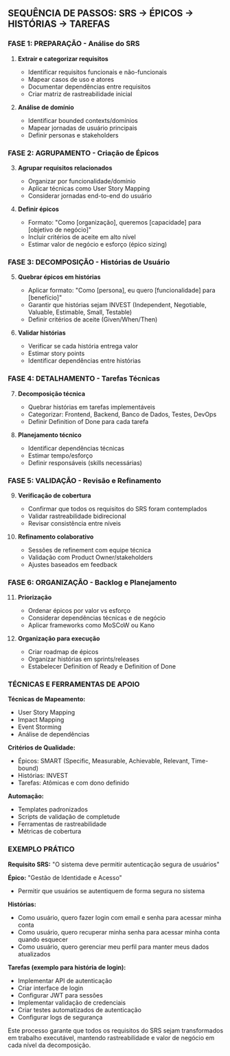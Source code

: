 ## **SEQUÊNCIA DE PASSOS: SRS → ÉPICOS → HISTÓRIAS → TAREFAS**

### **FASE 1: PREPARAÇÃO - Análise do SRS**
1. **Extrair e categorizar requisitos**
   - Identificar requisitos funcionais e não-funcionais
   - Mapear casos de uso e atores
   - Documentar dependências entre requisitos
   - Criar matriz de rastreabilidade inicial

2. **Análise de domínio**
   - Identificar bounded contexts/domínios
   - Mapear jornadas de usuário principais
   - Definir personas e stakeholders

### **FASE 2: AGRUPAMENTO - Criação de Épicos**
3. **Agrupar requisitos relacionados**
   - Organizar por funcionalidade/domínio
   - Aplicar técnicas como User Story Mapping
   - Considerar jornadas end-to-end do usuário

4. **Definir épicos**
   - Formato: "Como [organização], queremos [capacidade] para [objetivo de negócio]"
   - Incluir critérios de aceite em alto nível
   - Estimar valor de negócio e esforço (épico sizing)

### **FASE 3: DECOMPOSIÇÃO - Histórias de Usuário**
5. **Quebrar épicos em histórias**
   - Aplicar formato: "Como [persona], eu quero [funcionalidade] para [benefício]"
   - Garantir que histórias sejam INVEST (Independent, Negotiable, Valuable, Estimable, Small, Testable)
   - Definir critérios de aceite (Given/When/Then)

6. **Validar histórias**
   - Verificar se cada história entrega valor
   - Estimar story points
   - Identificar dependências entre histórias

### **FASE 4: DETALHAMENTO - Tarefas Técnicas**
7. **Decomposição técnica**
   - Quebrar histórias em tarefas implementáveis
   - Categorizar: Frontend, Backend, Banco de Dados, Testes, DevOps
   - Definir Definition of Done para cada tarefa

8. **Planejamento técnico**
   - Identificar dependências técnicas
   - Estimar tempo/esforço
   - Definir responsáveis (skills necessárias)

### **FASE 5: VALIDAÇÃO - Revisão e Refinamento**
9. **Verificação de cobertura**
   - Confirmar que todos os requisitos do SRS foram contemplados
   - Validar rastreabilidade bidirecional
   - Revisar consistência entre níveis

10. **Refinamento colaborativo**
    - Sessões de refinement com equipe técnica
    - Validação com Product Owner/stakeholders
    - Ajustes baseados em feedback

### **FASE 6: ORGANIZAÇÃO - Backlog e Planejamento**
11. **Priorização**
    - Ordenar épicos por valor vs esforço
    - Considerar dependências técnicas e de negócio
    - Aplicar frameworks como MoSCoW ou Kano

12. **Organização para execução**
    - Criar roadmap de épicos
    - Organizar histórias em sprints/releases
    - Estabelecer Definition of Ready e Definition of Done

### **TÉCNICAS E FERRAMENTAS DE APOIO**

**Técnicas de Mapeamento:**
- User Story Mapping
- Impact Mapping
- Event Storming
- Análise de dependências

**Critérios de Qualidade:**
- Épicos: SMART (Specific, Measurable, Achievable, Relevant, Time-bound)
- Histórias: INVEST
- Tarefas: Atômicas e com dono definido

**Automação:**
- Templates padronizados
- Scripts de validação de completude
- Ferramentas de rastreabilidade
- Métricas de cobertura

### **EXEMPLO PRÁTICO**

**Requisito SRS:** "O sistema deve permitir autenticação segura de usuários"

**Épico:** "Gestão de Identidade e Acesso"
- Permitir que usuários se autentiquem de forma segura no sistema

**Histórias:**
- Como usuário, quero fazer login com email e senha para acessar minha conta
- Como usuário, quero recuperar minha senha para acessar minha conta quando esquecer
- Como usuário, quero gerenciar meu perfil para manter meus dados atualizados

**Tarefas (exemplo para história de login):**
- Implementar API de autenticação
- Criar interface de login
- Configurar JWT para sessões
- Implementar validação de credenciais
- Criar testes automatizados de autenticação
- Configurar logs de segurança

Este processo garante que todos os requisitos do SRS sejam transformados em trabalho executável, mantendo rastreabilidade e valor de negócio em cada nível da decomposição.
